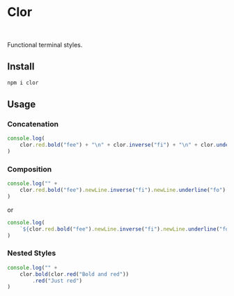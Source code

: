 # Clor

![[](https://www.npmjs.org/package/clor)](https://img.shields.io/npm/v/clor.svg)
![[](https://travis-ci.org/jbucaran/clor)](http://img.shields.io/travis/jbucaran/clor.svg)
![[](https://www.npmjs.org/package/clor)](http://img.shields.io/npm/dm/clor.svg)

Functional terminal styles.

## Install

```sh
npm i clor
```

## Usage

### Concatenation

```js
console.log(
    clor.red.bold("fee") + "\n" + clor.inverse("fi") + "\n" + clor.underline("fo")
)
```

### Composition

```js
console.log("" +
    clor.red.bold("fee").newLine.inverse("fi").newLine.underline("fo")
)
```

or

```js
console.log(
    `${clor.red.bold("fee").newLine.inverse("fi").newLine.underline("fo")}`
)
```

### Nested Styles

```js
console.log("" +
    clor.bold(clor.red("Bold and red"))
        .red("Just red")
)
```

